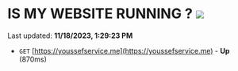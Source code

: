 # IS MY WEBSITE RUNNING ? [![](https://img.shields.io/static/v1?label=Sponsor&message=%E2%9D%A4&logo=GitHub&color=%23fe8e86)](https://github.com/sponsors/<username>)

Last updated: **11/18/2023, 1:29:23 PM**

- `GET` [https://youssefservice.me](https://youssefservice.me) - **Up** (870ms)

